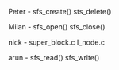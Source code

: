 Peter - sfs_create()
        sts_delete()

Milan - sfs_open()
		sfs_close()

nick - super_block.c
		I_node.c



arun - sfs_read()
       sfs_write()
       